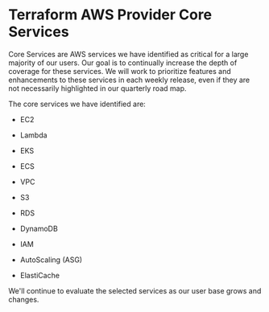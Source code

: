 # Terraform AWS Provider Core Services

Core Services are AWS services we have identified as critical for a large majority of our users. Our goal is to continually increase the depth of coverage for these services. We will work to prioritize features and enhancements to these services in each weekly release, even if they are not necessarily highlighted in our quarterly road map.

The core services we have identified are:

* EC2

* Lambda

* EKS

* ECS

* VPC

* S3

* RDS

* DynamoDB

* IAM

* AutoScaling (ASG)

* ElastiCache

We'll continue to evaluate the selected services as our user base grows and changes.

